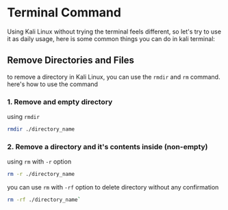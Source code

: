 # Terminal Command

Using Kali Linux without trying the terminal feels different, so let's try to use it as daily usage, here is some common things you can do in kali terminal:

## Remove Directories and Files
 to remove a directory in Kali Linux, you can use the `rmdir` and `rm` command. here's how to use the command

### 1. Remove and empty directory

using `rmdir`

```bash
rmdir ./directory_name
```

### 2. Remove a directory and it's contents inside (non-empty)

using `rm` with `-r` option

```bash
rm -r ./directory_name
```

you can use `rm` with `-rf` option to delete directory without any confirmation

```bash
rm -rf ./directory_name`
```



 

